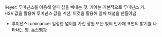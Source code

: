 Keyer: 루미넌스를 이용해 알파 값을 빼내는 것. 키어는 기본적으로 루미넌스 키.     
HSV 값을 활용해 루미넌스 값을 계산, 이것을 활용해 알파 채널을 만들어냄    
 - 루미넌스Luminance: 일정한 넓이를 가진 광원 또는 빛의 반사체 표면의 밝기를 나타내는 양. 
[두산백과](https://terms.naver.com/entry.naver?docId=1156292&cid=40942&categoryId=32235) 

